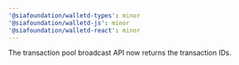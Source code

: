 ```yaml
---
'@siafoundation/walletd-types': minor
'@siafoundation/walletd-js': minor
'@siafoundation/walletd-react': minor
---
```


The transaction pool broadcast API now returns the transaction IDs.

